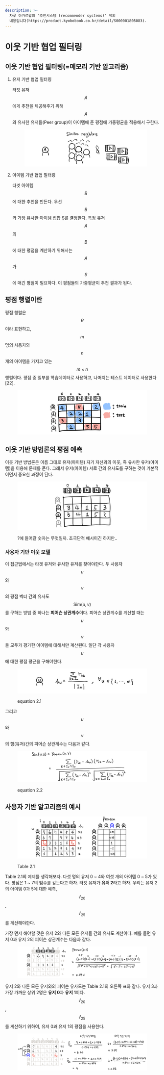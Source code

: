 ```yaml
---
description: >-
  차루 아가르왈의 '추천시스템 (recommender systems)' 책의
  내용입니다(https://product.kyobobook.co.kr/detail/S000001805083).
---
```


# 이웃 기반 협업 필터링

## 이웃 기반 협업 필터링(=메모리 기반 알고리즘)

1.  유저 기반 협업 필터링

    타겟 유저 $$A$$에게 추천을 제공해주기 위해 $$A$$와 유사한 유저들(Peer group)이 아이템에 준 평점에 가중평균을 적용해서 구한다.



    <figure><img src="../../.gitbook/assets/image (1) (2).png" alt=""><figcaption></figcaption></figure>


2.  아이템 기반 협업 필터링

    타겟 아이템 $$B$$에 대한 추천을 만든다. 우선 $$B$$와 가장 유사한 아이템 집합 S를 결정한다. 특정 유저 $$A$$의 $$B$$에 대한 평점을 계산하기 위해서는 $$A$$가 $$S$$에 매긴 평점이 필요하다. 이 평점들의 가중평균이 추천 결과가 된다.

## 평점 행렬이란

평점 행렬은 $$R$$이라 표현하고, $$m$$명의 사용자와 $$n$$개의 아이템을 가지고 있는 $$m\times n$$ 행렬이다. 평점 중 일부를 학습데이터로 사용하고, 나머지는 테스트 데이터로 사용한다\[22].

<figure><img src="../../.gitbook/assets/image (13) (1).png" alt=""><figcaption></figcaption></figure>

## 이웃 기반 방법론의 평점 예측

이웃 기반 방법론은 이름 그대로 유저(아이템) 자기 자신과의 이웃, 즉 유사한 유저(아이템)을 이용해 문제를 푼다. 그래서 유저(아이템) 서로 간의 유사도를 구하는 것이 기본적이면서 중요한 과정이 된다.

<figure><img src="../../.gitbook/assets/image (4) (3) (1).png" alt=""><figcaption><p>?에 들어갈 숫자는 무엇일까. 초극단적 예시이긴 하지만..</p></figcaption></figure>

### 사용자 기반 이웃 모델

이 접근법에서는 타겟 유저와 유사한 유저를 찾아야한다. 두 사용자 $$u$$와 $$v$$의 평점 벡터 간의 유사도 $$\text{Sim}(u, v)$$를 구하는 방법 중 하나는 **피어슨 상관계수**이다. 피어슨 상관계수를 계산할 때는 $$u$$와 $$v$$ 둘 모두가 평가한 아이템에 대해서만 계산된다. 일단 각 사용자 $$u$$에 대한 평점 평균을 구해야한다.

<figure><img src="../../.gitbook/assets/image (16).png" alt=""><figcaption><p>equation 2.1</p></figcaption></figure>

그리고 $$u$$와 $$v$$의 행(유저)간의 피어슨 상관계수는 다음과 같다.

<figure><img src="../../.gitbook/assets/image (4) (3).png" alt=""><figcaption><p>equation 2.2</p></figcaption></figure>

## 사용자 기반 알고리즘의 예시

<figure><img src="../../.gitbook/assets/image (15) (1).png" alt=""><figcaption><p>Table 2.1</p></figcaption></figure>

Table 2.1의 예제를 생각해보자. 다섯 명의 유저 0 \~ 4와 여섯 개의 아이템 0 \~ 5가 있다. 평점은 1 \~ 7의 범주를 갖는다고 하자. 타겟 유저가 **유저 2**라고 하자. 우리는 유저 2의 아이템 0과 5에 대한 예측, $$\hat{r}_{20}$$, $$\hat{r}_{25}$$를 계산해야한다.

가장 먼저 해야할 것은 유저 2와 다른 모든 유저들 간의 유사도 계산이다. 예를 들면 유저 0과 유저 2의 피어슨 상관계수는 다음과 같다.

<figure><img src="../../.gitbook/assets/image (6).png" alt=""><figcaption></figcaption></figure>

유저 2와 다른 모든 유저와의 피어슨 유사도는 Table 2.1의 오른쪽 표와 같다. 유저 3과 가장 가까운 상위 2명은 **유저 0**과 **유저 1**이다. $$\hat{r}_{20}$$, $$\hat{r}_{25}$$를 계산하기 위하여, 유저 0과 유저 1의 평점을 사용한다.

<figure><img src="../../.gitbook/assets/image (8).png" alt=""><figcaption></figcaption></figure>

